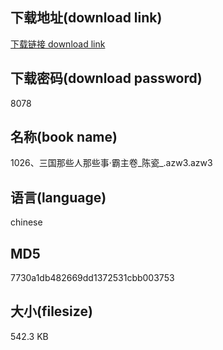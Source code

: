 ## 下载地址(download link)
[下载链接 download link](https://voluble-croquembouche-d321dc.netlify.app/?s=1026%E3%80%81%E4%B8%89%E5%9B%BD%E9%82%A3%E4%BA%9B%E4%BA%BA%E9%82%A3%E4%BA%9B%E4%BA%8B%C2%B7%E9%9C%B8%E4%B8%BB%E5%8D%B7_%E9%99%88%E7%93%B7_.azw3)

## 下载密码(download password)
8078

## 名称(book name)
1026、三国那些人那些事·霸主卷_陈瓷_.azw3.azw3

## 语言(language)
chinese

## MD5
7730a1db482669dd1372531cbb003753

## 大小(filesize)
542.3 KB
